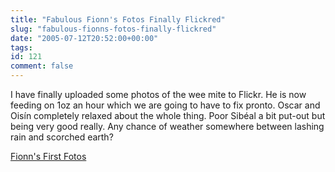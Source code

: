 ```yaml
---
title: "Fabulous Fionn's Fotos Finally Flickred"
slug: "fabulous-fionns-fotos-finally-flickred"
date: "2005-07-12T20:52:00+00:00"
tags:
id: 121
comment: false
---
```


I have finally uploaded some photos of the wee mite to Flickr. He is now feeding on 1oz an hour which we are going to have to fix pronto. Oscar and Oisín completely relaxed about the whole thing. Poor Sibéal a bit put-out but being very good really. Any chance of weather somewhere between lashing rain and scorched earth?

[Fionn's First Fotos](http://www.flickr.com/photos/bandon1/sets/581146/)
